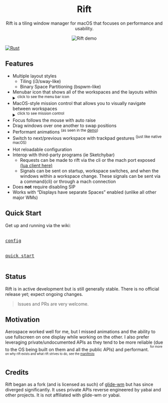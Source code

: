 <div align="center">

# Rift
  <p>Rift is a tiling window manager for macOS that focuses on performance and usability. </p>
  <img src="assets/demo.gif" alt="Rift demo" />
</div>

[![Rust](https://github.com/acsandmann/rift/actions/workflows/rust.yml/badge.svg?branch=main)](https://github.com/acsandmann/rift/actions/workflows/rust.yml)

## Features
- Multiple layout styles
  - Tiling (i3/sway-like)
  - Binary Space Partitioning (bspwm-like)
- Menubar icon that shows all of the workspaces and the layouts within <details> <summary><sup>click to see the menu bar icon</sup></summary><img src="assets/menubar.png" alt="Rift menu bar icon" /></details>
- MacOS-style mission control that allows you to visually navigate between workspaces <details><summary><sup>click to see mission control</sup></summary><img src="assets/mission_control.png" alt="Rift Mission Control view" /></details>
- Focus follows the mouse with auto raise
- Drag windows over one another to swap positions
- Performant animations <sup>(as seen in the [demo](#rift))</sup>
- Switch to next/previous workspace with trackpad gestures <sup>(just like native macOS)</sup>
- Hot reloadable configuration
- Interop with third-party programs (ie Sketchybar)
  - Requests can be made to rift via the cli or the mach port exposed [(lua client here)](https://github.com/acsandmann/rift.lua)
  - Signals can be sent on startup, workspace switches, and when the windows within a workspace change. These signals can be sent via a command(cli) or through a mach connection
- Does **not** require disabling SIP
- Works with “Displays have separate Spaces” enabled (unlike all other major WMs)

## Quick Start
Get up and running via the wiki:
<br>

[<kbd><br>config<br></kbd>][config_link]

[<kbd><br>quick start<br></kbd>][quick_start]
<br>

## Status
Rift is in active development but is still generally stable. There is no official release yet; expect ongoing changes.

> Issues and PRs are very welcome.

## Motivation
Aerospace worked well for me, but I missed animations and the ability to use fullscreen on one display while working on the other. I also prefer leveraging private/undocumented APIs as they tend to be more reliable (due to the OS being built on them and all the public APIs) and performant.
<sup><sup>for more on why rift exists and what rift strives to do, see the [manifesto](manifesto.md)</sup></sup>


## Credits
Rift began as a fork (and is licensed as such) of <a href="https://github.com/glide-wm/glide">glide-wm</a> but has since diverged significantly. It uses private APIs reverse engineered by yabai and other projects. It is not affiliated with glide-wm or yabai.


<!---------------------------------------------------------------------------->

[config_link]: https://github.com/acsandmann/rift/wiki/Config
[quick_start]: https://github.com/acsandmann/rift/wiki/Quick-Start
